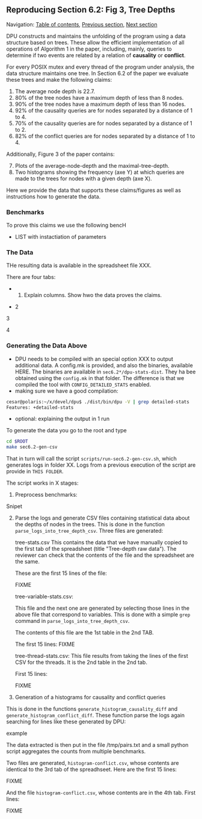 ## Reproducing Section 6.2: Fig 3, Tree Depths

Navigation: [Table of contents], [Previous section], [Next section]

[Table of contents]: 1-intro.md#index
[Previous section]: 3-section-6.1.md
[Next section]: 5-section-6.3.md

DPU constructs and maintains the unfolding of the program using a
data structure based on trees. These allow the efficient implementation of all
operations of Algorithm 1 in the paper, including, mainly, queries to determine
if two events are related by a relation of **causality** or **conflict**.

For every POSIX mutex and every thread of the program under analysis, the data
structure maintains one tree. In Section 6.2 of the paper we evaluate these
trees and make the following claims:

1. The average node depth is 22.7.
2. 80% of the tree nodes have a maximum depth of less than 8 nodes.
3. 90% of the tree nodes have a maximum depth of less than 16 nodes.
4. 92% of the causality queries are for nodes separated by a distance of 1 to 4.
5. 70% of the causality queries are for nodes separated by a distance of 1 to 2.
6. 82% of the conflict queries are for nodes separated by a distance of 1 to 4.

Additionally, Figure 3 of the paper contains:

7. Plots of the average-node-depth and the maximal-tree-depth.
8. Two histograms showing the frequency (axe Y) at which queries are made to the
   trees for nodes with a given depth (axe X).

Here we provide the data that supports these claims/figures as well as
instructions how to generate the data.

### Benchmarks

To prove this claims we use the following bencH

- LIST with instactiation of parameters

### The Data
THe resulting data is available in the spreadsheet file XXX.

There are four tabs:

- 1. Explain columns. Show hwo the data proves the claims.

- 2

3

4

### Generating the Data Above

- DPU needs to be compiled with an special option XXX to output additional data.
  A config.mk is provided, and also the binaries, available HERE.
  The binaries are available in `sec6.2*/dpu-stats-dist`. They ha bee obtained
  using the `config.mk` in that folder. The difference is that we compiled
  the tool with `CONFIG_DETAILED_STATS` enabled.
- making sure we have a good compilation:

```sh
cesar@polaris:~/x/devel/dpu$ ./dist/bin/dpu -V | grep detailed-stats
Features: +detailed-stats 
```

- optional: explaining the output in 1 run

To generate the data you go to the root and type

```sh
cd $ROOT
make sec6.2-gen-csv
```

That in turn will call the script `scripts/run-sec6.2-gen-csv.sh`, which
generates logs in folder XX. Logs from a previous execution of the script are
provide in `THIS FOLDER`.

The script works in X stages:

1. Preprocess benchmarks:

 Snipet

2. Parse the logs and generate CSV files containing statistical data about the
   depths of nodes in the trees. This is done in the function
   `parse_logs_into_tree_depth_csv`. Three files are generated:

   tree-stats.csv
   This contains the data that we have manually copied to the first tab of the
   spreadsheet (title "Tree-depth raw data"). The reviewer can check that the
   contents of the file and the spreadsheet are the same.

   These are the first 15 lines of the file:

   FIXME

   tree-variable-stats.csv:

   This file and the next one are generated by selecting those lines in the
   above file that correspond to variables. This is done with a simple `grep`
   command in `parse_logs_into_tree_depth_csv`.

   The contents of this file are the 1st table in the 2nd TAB.

   The first 15 lines:
   FIXME


   tree-thread-stats.csv:
   This file results from taking the lines of the first CSV for the threads. It
   is the 2nd table in the 2nd tab.


   First 15 lines:

   FIXME
   
3. Generation of a histograms for causality and conflict queries

This is done in the functions `generate_histogram_causality_diff`
and `generate_histogram_conflict_diff`. These function parse the logs again
searching for lines like these generated by DPU:

example

The data extracted is then put in the file /tmp/pairs.txt and a small python
script aggregates the counts from multiple benchmarks.

Two files are generated, `histogram-conflict.csv`, whose contents are identical
to the 3rd tab of the spreadhseet. Here are the first 15 lines:

FIXME

And the file `histogram-conflict.csv`, whose contents are in the 4th tab. First
lines:

FIXME

